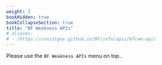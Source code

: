 ```yaml
---
weight: 3
bookHidden: true
bookCollapseSection: true
title: "BF Weakness APIs"
# aliases:
# - /https://usnistgov.github.io/BF/info/apis/bfcwe-api/
---
```


<!-- Google tag (gtag.js) -->
<script async src="https://www.googletagmanager.com/gtag/js?id=G-PJ364XPP9F"></script>
<script>
  window.dataLayer = window.dataLayer || [];
  function gtag(){dataLayer.push(arguments);}
  gtag('js', new Date());

  gtag('config', 'G-PJ364XPP9F');
</script>

Please use the `BF Weakness APIs` menu on top..